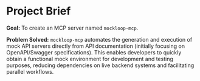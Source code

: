 # Project Brief

**Goal:** To create an MCP server named `mockloop-mcp`.

**Problem Solved:** `mockloop-mcp` automates the generation and execution of mock API servers directly from API documentation (initially focusing on OpenAPI/Swagger specifications). This enables developers to quickly obtain a functional mock environment for development and testing purposes, reducing dependencies on live backend systems and facilitating parallel workflows.
